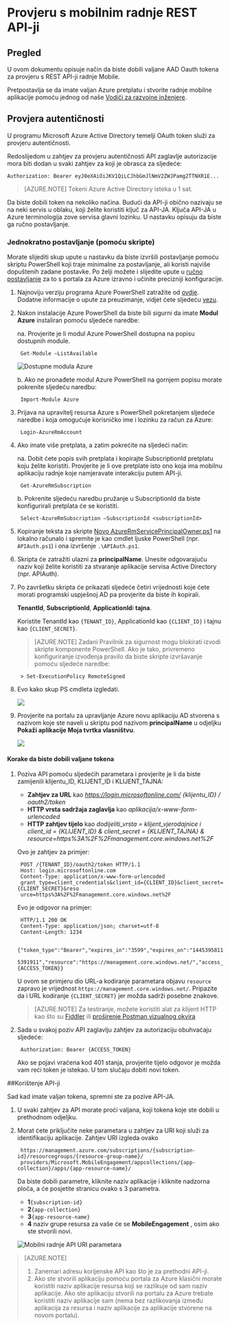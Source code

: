 <properties 
    pageTitle="Provjeru s mobilnim radnje REST API-ji"
    description="U članku se opisuje kako uspješnoj Azure Mobile radnje REST API-ji" 
    services="mobile-engagement" 
    documentationCenter="mobile" 
    authors="piyushjo"
    manager="erikre"
    editor=""/>

<tags
    ms.service="mobile-engagement"
    ms.devlang="na"
    ms.topic="article"
    ms.tgt_pltfrm="mobile-multiple"
    ms.workload="mobile" 
    ms.date="10/05/2016"
    ms.author="wesmc;ricksal"/>

# <a name="authenticate-with-mobile-engagement-rest-apis"></a>Provjeru s mobilnim radnje REST API-ji

## <a name="overview"></a>Pregled

U ovom dokumentu opisuje način da biste dobili valjane AAD Oauth tokena za provjeru s REST API-ji radnje Mobile. 

Pretpostavlja se da imate valjan Azure pretplatu i stvorite radnje mobilne aplikacije pomoću jednog od naše [Vodiči za razvojne inženjere](mobile-engagement-windows-store-dotnet-get-started.md).

## <a name="authentication"></a>Provjera autentičnosti

U programu Microsoft Azure Active Directory temelji OAuth token služi za provjeru autentičnosti. 

Redoslijedom u zahtjev za provjeru autentičnosti API zaglavlje autorizacije mora biti dodan u svaki zahtjev za koji je obrasca za sljedeće:

    Authorization: Bearer eyJ0eXAiOiJKV1QiLCJhbGmJlNmV2ZWJPamg2TTNXR1E...

>[AZURE.NOTE] Tokeni Azure Active Directory isteka u 1 sat.

Da biste dobili token na nekoliko načina. Budući da API-ji obično nazivaju se na neki servis u oblaku, koji želite koristiti ključ za API-JA. Ključa API-JA u Azure terminologija zove servisa glavni lozinku. U nastavku opisuju da biste ga ručno postavljanje.

### <a name="one-time-setup-using-script"></a>Jednokratno postavljanje (pomoću skripte)

Morate slijediti skup upute u nastavku da biste izvršili postavljanje pomoću skriptu PowerShell koji traje minimalne za postavljanje, ali koristi najviše dopuštenih zadane postavke. Po želji možete i slijedite upute u [ručno postavljanje](mobile-engagement-api-authentication-manual.md) za to s portala za Azure izravno i učinite precizniji konfiguracije. 

1. Najnoviju verziju programa Azure PowerShell zatražite od [ovdje](http://aka.ms/webpi-azps). Dodatne informacije o upute za preuzimanje, vidjet ćete sljedeću [vezu](../powershell-install-configure.md).  

2. Nakon instalacije Azure PowerShell da biste bili sigurni da imate **Modul Azure** instaliran pomoću sljedeće naredbe:

    na. Provjerite je li modul Azure PowerShell dostupna na popisu dostupnih module. 
    
        Get-Module –ListAvailable 

    ![Dostupne modula Azure][1]
        
    b. Ako ne pronađete modul Azure PowerShell na gornjem popisu morate pokrenite sljedeću naredbu:
        
        Import-Module Azure 
        
3. Prijava na upravitelj resursa Azure s PowerShell pokretanjem sljedeće naredbe i koja omogućuje korisničko ime i lozinku za račun za Azure: 
        
        Login-AzureRmAccount

4. Ako imate više pretplata, a zatim pokrećite na sljedeći način:

    na. Dobit ćete popis svih pretplata i kopirajte SubscriptionId pretplatu koju želite koristiti. Provjerite je li ove pretplate isto ono koja ima mobilnu aplikaciju radnje koje namjeravate interakciju putem API-ji. 

        Get-AzureRmSubscription

    b. Pokrenite sljedeću naredbu pružanje u SubscriptionId da biste konfigurirali pretplata će se koristiti.

        Select-AzureRmSubscription –SubscriptionId <subscriptionId>

5. Kopiranje teksta za skripte [Novo AzureRmServicePrincipalOwner.ps1](https://raw.githubusercontent.com/matt-gibbs/azbits/master/src/New-AzureRmServicePrincipalOwner.ps1) na lokalno računalo i spremite je kao cmdlet ljuske PowerShell (npr. `APIAuth.ps1`) i ona izvršenje `.\APIAuth.ps1`. 
    
6. Skripta će zatražiti ulazni za **principalName**. Unesite odgovarajuću naziv koji želite koristiti za stvaranje aplikacije servisa Active Directory (npr. APIAuth). 

7. Po završetku skripta će prikazati sljedeće četiri vrijednosti koje ćete morati programski uspješnoj AD pa provjerite da biste ih kopirali. 
        
    **TenantId**, **SubscriptionId**, **ApplicationId**i **tajna**.

    Koristite TenantId kao `{TENANT_ID}`, ApplicationId kao `{CLIENT_ID}` i tajnu kao `{CLIENT_SECRET}`.

    > [AZURE.NOTE] Zadani Pravilnik za sigurnost mogu blokirati izvodi skripte komponente PowerShell. Ako je tako, privremeno konfiguriranje izvođenja pravilo da biste skripte izvršavanje pomoću sljedeće naredbe:

        > Set-ExecutionPolicy RemoteSigned

8. Evo kako skup PS cmdleta izgledati. 

    ![][3]

9. Provjerite na portalu za upravljanje Azure novu aplikaciju AD stvorena s nazivom koje ste naveli u skriptu pod nazivom **principalName** u odjeljku **Pokaži aplikacije Moja tvrtka vlasništvu**.

    ![][4]

#### <a name="steps-to-get-a-valid-token"></a>Korake da biste dobili valjane tokena

1. Poziva API pomoću sljedećih parametara i provjerite je li da biste zamijenili klijentu\_ID, KLIJENT\_ID i KLIJENT\_TAJNA:

    - **Zahtjev za URL** kao *https://login.microsoftonline.com/ {klijentu\_ID} / oauth2/token*
    - **HTTP vrsta sadržaja zaglavlja** kao *aplikacija/x-www-form-urlencoded*
    - **HTTP zahtjev tijelo** kao *dodijeliti\_vrsta = klijent\_vjerodajnice i client_id = {KLIJENT\_ID} & client_secret = {KLIJENT\_TAJNA} & resource=https%3A%2F%2Fmanagement.core.windows.net%2F*

    Ovo je zahtjev za primjer:

        POST /{TENANT_ID}/oauth2/token HTTP/1.1
        Host: login.microsoftonline.com
        Content-Type: application/x-www-form-urlencoded
        grant_type=client_credentials&client_id={CLIENT_ID}&client_secret={CLIENT_SECRET}&reso
        urce=https%3A%2F%2Fmanagement.core.windows.net%2F

    Evo je odgovor na primjer:

        HTTP/1.1 200 OK
        Content-Type: application/json; charset=utf-8
        Content-Length: 1234
    
        {"token_type":"Bearer","expires_in":"3599","expires_on":"1445395811","not_before":"144
        5391911","resource":"https://management.core.windows.net/","access_token":{ACCESS_TOKEN}}

    U ovom se primjeru dio URL-a kodiranje parametara objavu `resource` zapravo je vrijednost `https://management.core.windows.net/`. Pripazite da i URL kodiranje `{CLIENT_SECRET}` jer možda sadrži posebne znakove.

    > [AZURE.NOTE] Za testiranje, možete koristiti alat za klijent HTTP kao što su [Fiddler](http://www.telerik.com/fiddler) ili [proširenje Postman vizualnog okvira](https://chrome.google.com/webstore/detail/postman/fhbjgbiflinjbdggehcddcbncdddomop) 

2. Sada u svakoj poziv API zaglavlju zahtjev za autorizaciju obuhvaćaju sljedeće:

        Authorization: Bearer {ACCESS_TOKEN}

    Ako se pojavi vraćena kod 401 stanja, provjerite tijelo odgovor je možda vam reći token je istekao. U tom slučaju dobiti novi token.

##<a name="using-the-apis"></a>Korištenje API-ji

Sad kad imate valjan tokena, spremni ste za pozive API-JA.

1. U svaki zahtjev za API morate proći valjana, koji tokena koje ste dobili u prethodnom odjeljku.

2. Morat ćete priključite neke parametara u zahtjev za URI koji služi za identifikaciju aplikacije. Zahtjev URI izgleda ovako

        https://management.azure.com/subscriptions/{subscription-id}/resourcegroups/{resource-group-name}/
        providers/Microsoft.MobileEngagement/appcollections/{app-collection}/apps/{app-resource-name}/

    Da biste dobili parametre, kliknite naziv aplikacije i kliknite nadzorna ploča, a će posjetite stranicu ovako s 3 parametra.

    - **1**`{subscription-id}`
    - **2**`{app-collection}`
    - **3**`{app-resource-name}`
    - **4** naziv grupe resursa za vaše će se **MobileEngagement** , osim ako ste stvorili novi. 

    ![Mobilni radnje API URI parametara][2]

>[AZURE.NOTE] <br/>
>1. Zanemari adresu korijenske API kao što je za prethodni API-ji.<br/>
>2. Ako ste stvorili aplikaciju pomoću portala za Azure klasični morate koristiti naziv aplikacije resursa koji se razlikuje od sam naziv aplikacije. Ako ste aplikaciju stvorili na portalu za Azure trebate koristiti naziv aplikacije sam (nema bez razlikovanja između aplikacija za resursa i naziv aplikacije za aplikacije stvorene na novom portalu).  

<!-- Images -->
[1]: ./media/mobile-engagement-api-authentication/azure-module.png
[2]: ./media/mobile-engagement-api-authentication/mobile-engagement-api-uri-params.png
[3]: ./media/mobile-engagement-api-authentication/ps-cmdlets.png
[4]: ./media/mobile-engagement-api-authentication/ad-app-creation.png



